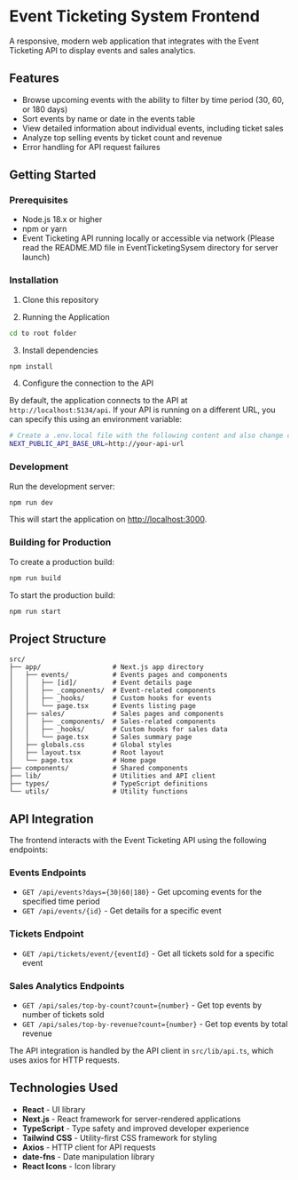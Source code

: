 # Event Ticketing System Frontend

A responsive, modern web application that integrates with the Event Ticketing API to display events and sales analytics.

## Features

- Browse upcoming events with the ability to filter by time period (30, 60, or 180 days)
- Sort events by name or date in the events table
- View detailed information about individual events, including ticket sales
- Analyze top selling events by ticket count and revenue
- Error handling for API request failures

## Getting Started

### Prerequisites

- Node.js 18.x or higher
- npm or yarn
- Event Ticketing API running locally or accessible via network (Please read the README.MD file in EventTicketingSysem directory for server launch)

### Installation

1. Clone this repository 

2. Running the Application

```bash
cd to root folder
```

3. Install dependencies

```bash
npm install
```

4. Configure the connection to the API

By default, the application connects to the API at `http://localhost:5134/api`. If your API is running on a different URL, you can specify this using an environment variable:

```bash
# Create a .env.local file with the following content and also change content in lib/api.ts file to accomodate for the new base url:
NEXT_PUBLIC_API_BASE_URL=http://your-api-url
```

### Development

Run the development server:

```bash
npm run dev
```

This will start the application on [http://localhost:3000](http://localhost:3000).

### Building for Production

To create a production build:

```bash
npm run build
```

To start the production build:

```bash
npm run start
```

## Project Structure

```
src/
├── app/                  # Next.js app directory
│   ├── events/           # Events pages and components
│   │   ├── [id]/         # Event details page
│   │   ├── _components/  # Event-related components
│   │   ├── _hooks/       # Custom hooks for events
│   │   └── page.tsx      # Events listing page
│   ├── sales/            # Sales pages and components
│   │   ├── _components/  # Sales-related components
│   │   ├── _hooks/       # Custom hooks for sales data
│   │   └── page.tsx      # Sales summary page
│   ├── globals.css       # Global styles
│   ├── layout.tsx        # Root layout
│   └── page.tsx          # Home page
├── components/           # Shared components
├── lib/                  # Utilities and API client
├── types/                # TypeScript definitions
└── utils/                # Utility functions
```

## API Integration

The frontend interacts with the Event Ticketing API using the following endpoints:

### Events Endpoints

- `GET /api/events?days={30|60|180}` - Get upcoming events for the specified time period
- `GET /api/events/{id}` - Get details for a specific event

### Tickets Endpoint

- `GET /api/tickets/event/{eventId}` - Get all tickets sold for a specific event

### Sales Analytics Endpoints

- `GET /api/sales/top-by-count?count={number}` - Get top events by number of tickets sold
- `GET /api/sales/top-by-revenue?count={number}` - Get top events by total revenue

The API integration is handled by the API client in `src/lib/api.ts`, which uses axios for HTTP requests.

## Technologies Used

- **React** - UI library
- **Next.js** - React framework for server-rendered applications
- **TypeScript** - Type safety and improved developer experience
- **Tailwind CSS** - Utility-first CSS framework for styling
- **Axios** - HTTP client for API requests
- **date-fns** - Date manipulation library
- **React Icons** - Icon library
